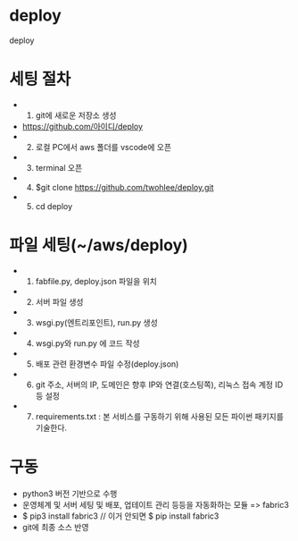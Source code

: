 # deploy
deploy

# 세팅 절차 
- 1. git에 새로운 저장소 생성
-    https://github.com/아이디/deploy
- 2. 로컬 PC에서 aws 폴더를 vscode에 오픈
- 3. terminal 오픈
- 4. $git clone https://github.com/twohlee/deploy.git
- 5. cd deploy 


# 파일 세팅(~/aws/deploy)
- 1. fabfile.py, deploy.json 파일을 위치
- 2. 서버 파일 생성 
- 3. wsgi.py(엔트리포인트), run.py 생성 
- 4. wsgi.py와 run.py 에 코드 작성
- 5. 배포 관련 환경변수 파일 수정(deploy.json)
- 6. git 주소, 서버의 IP, 도메인은 향후 IP와 연결(호스팅쪽), 리눅스 접속 계정 ID 등 설정 
- 7. requirements.txt : 본 서비스를 구동하기 위해 사용된 모든 파이썬 패키지를 기술한다.

# 구동 
- python3 버전 기반으로 수행
- 운영체계 및 서버 세팅 및 배포, 업테이트 관리 등등을 자동화하는 모듈 => fabric3  
- $ pip3 install fabric3 // 이거 안되면 $ pip install fabric3
- git에 최종 소스 반영 

